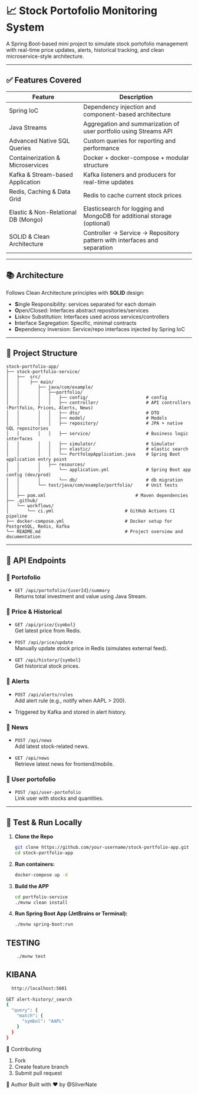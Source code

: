 # 📈 Stock Portofolio Monitoring System

A Spring Boot-based mini project to simulate stock portofolio management with real-time price updates, alerts, historical tracking, and clean microservice-style architecture.

---

## ✅ Features Covered

| Feature                             | Description                                                                 |
|-------------------------------------|-----------------------------------------------------------------------------|
| Spring IoC                          | Dependency injection and component-based architecture                       |
| Java Streams                        | Aggregation and summarization of user portfolio using Streams API          |
| Advanced Native SQL Queries         | Custom queries for reporting and performance                               |
| Containerization & Microservices    | Docker + docker-compose + modular structure                                 |
| Kafka & Stream-based Application    | Kafka listeners and producers for real-time updates                         |
| Redis, Caching & Data Grid          | Redis to cache current stock prices                                         |
| Elastic & Non-Relational DB (Mongo) | Elasticsearch for logging and MongoDB for additional storage (optional)     |
| SOLID & Clean Architecture          | Controller → Service → Repository pattern with interfaces and separation    |

---

## 📚 Architecture

Follows Clean Architecture principles with **SOLID** design:
- **S**ingle Responsibility: services separated for each domain
- **O**pen/Closed: Interfaces abstract repositories/services
- **L**iskov Substitution: Interfaces used across services/controllers
- **I**nterface Segregation: Specific, minimal contracts
- **D**ependency Inversion: Service/repo interfaces injected by Spring IoC

---

## 📁 Project Structure
```
stock-portfolio-app/
├── stock-portfolio-service/
│   ├──  src/
│   │    ├── main/
│   │       ├── java/com/example/
│   │       │   ├──portfolio/
│   │       │   │   ├── config/                      # config
│   │       │   │   ├── controller/                  # API controllers (Portfolio, Prices, Alerts, News)
│   │       │   │   ├── dto/                         # DTO
│   │       │   │   ├── model/                       # Models
│   │       │   │   ├── repository/                  # JPA + native SQL repositories
│   │       │   │   ├── service/                     # Business logic interfaces
│   │       │   │   ├── simulator/                   # Simulator
│   │       │   │   ├── elastic/                     # elastic search
│   │       │   │   └── PortfolopApplication.java    # Spring Boot application entry point
│   │       │   ├── resources/
│   │       │       └── application.yml              # Spring Boot app config (dev/prod)
│   │       │       └── db/                          # db migration
│   │       └── test/java/com/example/portfolio/     # Unit tests
│   │
│   ├── pom.xml                                  # Maven dependencies
├── .github/
│   └── workflows/
│       └── ci.yml                           # GitHub Actions CI pipeline
├── docker-compose.yml                       # Docker setup for PostgreSQL, Redis, Kafka
└── README.md                                # Project overview and documentation
```

---

## 🚀 API Endpoints

### 🔹 Portofolio

- `GET /api/portofolio/{userId}/summary`  
  Returns total investment and value using Java Stream.

### 🔹 Price & Historical

- `GET /api/price/{symbol}`  
  Get latest price from Redis.

- `POST /api/price/update`  
  Manually update stock price in Redis (simulates external feed).

- `GET /api/history/{symbol}`  
  Get historical stock prices.

### 🔹 Alerts

- `POST /api/alerts/rules`  
  Add alert rule (e.g., notify when AAPL > 200).

- Triggered by Kafka and stored in alert history.

### 🔹 News

- `POST /api/news`  
  Add latest stock-related news.

- `GET /api/news`  
  Retrieve latest news for frontend/mobile.

### 🔹 User portofolio

- `POST /api/user-portofolio`  
  Link user with stocks and quantities.

---

## 🧪 Test & Run Locally
1. **Clone the Repo**
    ```bash
   git clone https://github.com/your-username/stock-portfolio-app.git
    cd stock-portfolio-app

2. **Run containers:**
   ```bash
   docker-compose up -d
3. **Build the APP**
    ```bash
    cd portfolio-service
    ./mvnw clean install

4. **Run Spring Boot App (JetBrains or Terminal):**
    ```bash
    ./mvnw spring-boot:run

## TESTING
```bash
    ./mvnw test
```
## KIBANA
```bash
  http://localhost:5601
  
GET alert-history/_search
{
  "query": {
    "match": {
      "symbol": "AAPL"
    }
  }
}
```



🤝 Contributing
1. Fork
2. Create feature branch
3. Submit pull request

🧠 Author
Built with ❤️ by @SilverNate





